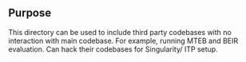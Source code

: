 ## Purpose
This directory can be used to include third party codebases with no interaction with main codebase.
For example, running MTEB and BEIR evaluation. Can hack their codebases for Singularity/ ITP setup.
